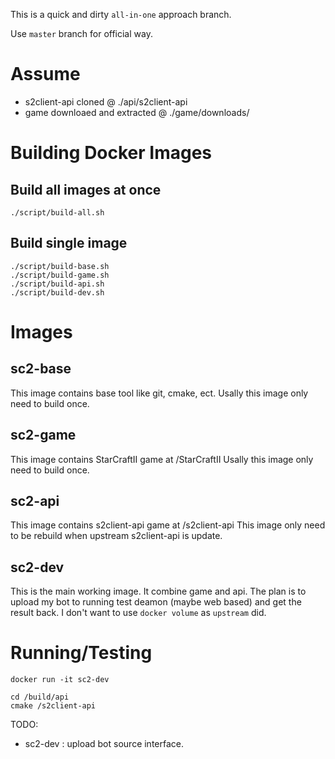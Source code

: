 This is a quick and dirty `all-in-one` approach branch.

Use `master` branch for official way.

# Assume
* s2client-api cloned @ ./api/s2client-api
* game downloaed and extracted @ ./game/downloads/

# Building Docker Images

## Build all images at once

    ./script/build-all.sh

## Build single image

    ./script/build-base.sh
    ./script/build-game.sh
    ./script/build-api.sh
    ./script/build-dev.sh

# Images

## sc2-base

This image contains base tool like git, cmake, ect.
Usally this image only need to build once.

## sc2-game

This image contains StarCraftII game at /StarCraftII
Usally this image only need to build once.

## sc2-api

This image contains s2client-api game at /s2client-api
This image only need to be rebuild when upstream s2client-api is update.

## sc2-dev

This is the main working image. It combine game and api.
The plan is to upload my bot to running test deamon (maybe web based) and get the result back.
I don't want to use `docker volume` as `upstream` did.

# Running/Testing

    docker run -it sc2-dev

    cd /build/api
    cmake /s2client-api

TODO:
 * sc2-dev : upload bot source interface.
